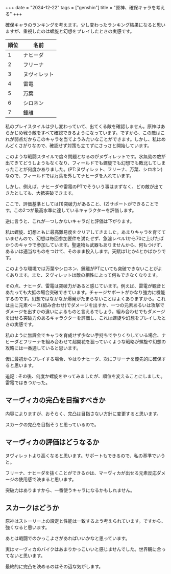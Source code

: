 +++
date = "2024-12-22"
tags = ["genshin"]
title = "原神、確保キャラを考える"
+++

確保キャラのランキングを考えます。少し変わったランキング結果になると思いますが、重視したのは螺旋と幻想をプレイしたときの実感です。

|順位|名前|
|---|---|
|1|ナヒーダ|
|2|フリーナ|
|3|ヌヴィレット|
|4|雷電|
|5|万葉 |
|6|シロネン|
|7|鍾離|

私のプレイスタイルは少し変わっていて、出てくる敵を確認しません。原神はあらかじめ戦う敵をすべて確認できるようになっています。ですから、この敵はこれが弱点だからこのキャラを当てようみたいなことができます。しかし、私はめんどくさがりなので、確認せず対策も立てずにさっさと開始しています。

このような戦闘スタイルで度々問題となるのがヌヴィレットです。水無効の敵が出てきてどうしようもなくなり、フィールドでも螺旋でも幻想でも敗北してしまったことが何度かありました。(PT:ヌヴィレット、フリーナ、万葉、シロネン)なので、フィールドでは万葉を外してナヒーダを入れています。

しかし、例えば、ナヒーダや雷電のPTでそういう事はまずなく、どの敵が出てきたとしても、大抵突破できます。

ここで、評価基準としては(1)突破力があること、(2)サポートができることです。この2つが最高水準に達しているキャラクターを評価します。

逆に言うと、これが一つしかないキャラだと評価は下がります。

私は螺旋、幻想ともに最高難易度をクリアしてきました。あまりキャラを育てていませんので、幻想は毎回参加要件を満たせず、急遽レベル1から70に上げたばかりのキャラで参加しています。聖遺物も武器もありませんから、何もつけず、あるいは適当なものをつけて、そのまま投入します。天賦は1とか4とかばかりです。

このような環境では万葉やシロネン、鍾離がPTにいても突破できないことがよくあります。また、ヌヴィレットは敵の相性によって何もできなくなります。

その点、ナヒーダ、雷電は突破力があると感じています。例えば、雷電が観音とあたっても大抵の場合突破できています。チャージサポートがかなり強力に機能するのです。幻想ではなかなか爆発がたまらないことはよくありますから。これは主に元素ベース(組み合わせ)でダメージを出すか、一つの元素あるいは攻撃でダメージを出すかの違いによるものと言えるでしょう。組み合わせでもダメージを出せる突破力のあるキャラクターを評価し、これは螺旋や幻想をプレイしたときの実感です。

私のように無課金でキャラを育成せず少ない手持ちでやりくりしている場合、ナヒーダとフリーナを組み合わせて超開花を狙っていくような戦略が螺旋や幻想の攻略には一番適していると思います。

仮に最初からプレイする場合、やはりナヒーダ、次にフリーナを優先的に確保すると思います。

追記 : その後、何度か螺旋をやってみましたが、順位を変えることにしました。雷電ではきつかった。

## マーヴィカの完凸を目指すべきか

内容によりますが、おそらく、完凸は目指さない方針に変更すると思います。

スカークの完凸を目指そうと思っているので。

## マーヴィカの評価はどうなるか

ヌヴィレットより高くなると思います。サポートもできるので、私の基準でいうと。

フリーナ、ナヒーダを抜くことができるかは、マーヴィカが出せる元素反応ダメージの使用感で決まると思います。

突破力はありますから、一番使うキャラになるかもしれません。

## スカークはどうか

原神はストーリー上の設定と性能は一致するよう考えられています。ですから、強くなると思います。

あとは戦闘でのかっこよさがあればいいかなと思っています。

実はマーヴィカのバイクはあまりかっこいいと感じませんでした。世界観に合ってないと思います。

最終的に完凸を決めるのはその辺な気がします。
